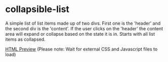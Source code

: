 # collapsible-list

A simple list of list items made up of two divs.  First one is the 'header' and the second div is the 'content'.  If the user clicks on the 'header' the content area will expand or collapse based on the state it is in.  Starts with all list items as collapsed.

[HTML Preview](https://htmlpreview.github.io/?https://github.com/adamschricker/collapsible-list/blob/trunk/example.html)
(Please note: Wait for external CSS and Javascript files to load)

